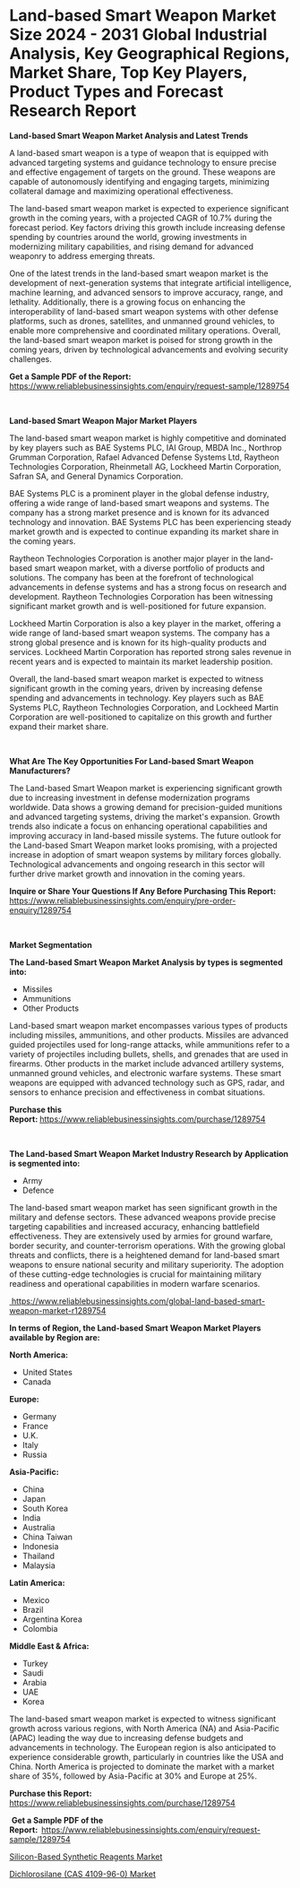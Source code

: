 <p><h1>Land-based Smart Weapon Market Size 2024 - 2031 Global Industrial Analysis, Key Geographical Regions, Market Share, Top Key Players, Product Types and Forecast Research Report</h1></p><p><strong>Land-based Smart Weapon Market Analysis and Latest Trends</strong></p>
<p><p>A land-based smart weapon is a type of weapon that is equipped with advanced targeting systems and guidance technology to ensure precise and effective engagement of targets on the ground. These weapons are capable of autonomously identifying and engaging targets, minimizing collateral damage and maximizing operational effectiveness.</p><p>The land-based smart weapon market is expected to experience significant growth in the coming years, with a projected CAGR of 10.7% during the forecast period. Key factors driving this growth include increasing defense spending by countries around the world, growing investments in modernizing military capabilities, and rising demand for advanced weaponry to address emerging threats.</p><p>One of the latest trends in the land-based smart weapon market is the development of next-generation systems that integrate artificial intelligence, machine learning, and advanced sensors to improve accuracy, range, and lethality. Additionally, there is a growing focus on enhancing the interoperability of land-based smart weapon systems with other defense platforms, such as drones, satellites, and unmanned ground vehicles, to enable more comprehensive and coordinated military operations. Overall, the land-based smart weapon market is poised for strong growth in the coming years, driven by technological advancements and evolving security challenges.</p></p>
<p><strong>Get a Sample PDF of the Report:&nbsp;</strong> <a href="https://www.reliablebusinessinsights.com/enquiry/request-sample/1289754">https://www.reliablebusinessinsights.com/enquiry/request-sample/1289754</a></p>
<p>&nbsp;</p>
<p><strong>Land-based Smart Weapon Major Market Players</strong></p>
<p><p>The land-based smart weapon market is highly competitive and dominated by key players such as BAE Systems PLC, IAI Group, MBDA Inc., Northrop Grumman Corporation, Rafael Advanced Defense Systems Ltd, Raytheon Technologies Corporation, Rheinmetall AG, Lockheed Martin Corporation, Safran SA, and General Dynamics Corporation.</p><p>BAE Systems PLC is a prominent player in the global defense industry, offering a wide range of land-based smart weapons and systems. The company has a strong market presence and is known for its advanced technology and innovation. BAE Systems PLC has been experiencing steady market growth and is expected to continue expanding its market share in the coming years.</p><p>Raytheon Technologies Corporation is another major player in the land-based smart weapon market, with a diverse portfolio of products and solutions. The company has been at the forefront of technological advancements in defense systems and has a strong focus on research and development. Raytheon Technologies Corporation has been witnessing significant market growth and is well-positioned for future expansion.</p><p>Lockheed Martin Corporation is also a key player in the market, offering a wide range of land-based smart weapon systems. The company has a strong global presence and is known for its high-quality products and services. Lockheed Martin Corporation has reported strong sales revenue in recent years and is expected to maintain its market leadership position.</p><p>Overall, the land-based smart weapon market is expected to witness significant growth in the coming years, driven by increasing defense spending and advancements in technology. Key players such as BAE Systems PLC, Raytheon Technologies Corporation, and Lockheed Martin Corporation are well-positioned to capitalize on this growth and further expand their market share.</p></p>
<p>&nbsp;</p>
<p><strong>What Are The Key Opportunities For Land-based Smart Weapon Manufacturers?</strong></p>
<p><p>The Land-based Smart Weapon market is experiencing significant growth due to increasing investment in defense modernization programs worldwide. Data shows a growing demand for precision-guided munitions and advanced targeting systems, driving the market's expansion. Growth trends also indicate a focus on enhancing operational capabilities and improving accuracy in land-based missile systems. The future outlook for the Land-based Smart Weapon market looks promising, with a projected increase in adoption of smart weapon systems by military forces globally. Technological advancements and ongoing research in this sector will further drive market growth and innovation in the coming years.</p></p>
<p><strong>Inquire or Share Your Questions If Any Before Purchasing This Report:</strong> <a href="https://www.reliablebusinessinsights.com/enquiry/pre-order-enquiry/1289754">https://www.reliablebusinessinsights.com/enquiry/pre-order-enquiry/1289754</a></p>
<p>&nbsp;</p>
<p><strong>Market Segmentation</strong></p>
<p><strong>The Land-based Smart Weapon Market Analysis by types is segmented into:</strong></p>
<p><ul><li>Missiles</li><li>Ammunitions</li><li>Other Products</li></ul></p>
<p><p>Land-based smart weapon market encompasses various types of products including missiles, ammunitions, and other products. Missiles are advanced guided projectiles used for long-range attacks, while ammunitions refer to a variety of projectiles including bullets, shells, and grenades that are used in firearms. Other products in the market include advanced artillery systems, unmanned ground vehicles, and electronic warfare systems. These smart weapons are equipped with advanced technology such as GPS, radar, and sensors to enhance precision and effectiveness in combat situations.</p></p>
<p><strong>Purchase this Report:&nbsp;</strong><a href="https://www.reliablebusinessinsights.com/purchase/1289754">https://www.reliablebusinessinsights.com/purchase/1289754</a></p>
<p>&nbsp;</p>
<p><strong>The Land-based Smart Weapon Market Industry Research by Application is segmented into:</strong></p>
<p><ul><li>Army</li><li>Defence</li></ul></p>
<p><p>The land-based smart weapon market has seen significant growth in the military and defense sectors. These advanced weapons provide precise targeting capabilities and increased accuracy, enhancing battlefield effectiveness. They are extensively used by armies for ground warfare, border security, and counter-terrorism operations. With the growing global threats and conflicts, there is a heightened demand for land-based smart weapons to ensure national security and military superiority. The adoption of these cutting-edge technologies is crucial for maintaining military readiness and operational capabilities in modern warfare scenarios.</p></p>
<p><a href="https://www.reliablebusinessinsights.com/global-land-based-smart-weapon-market-r1289754">&nbsp;https://www.reliablebusinessinsights.com/global-land-based-smart-weapon-market-r1289754</a></p>
<p><strong>In terms of Region, the Land-based Smart Weapon Market Players available by Region are:</strong></p>
<p>
    <p> <strong> North America: </strong>
        <ul>
            <li>United States</li>
            <li>Canada</li>
        </ul>
        </p> 
    <p> <strong> Europe: </strong>
        <ul>
            <li>Germany</li>
            <li>France</li>
            <li>U.K.</li>
            <li>Italy</li>
            <li>Russia</li>
        </ul>
        </p> 
    <p> <strong> Asia-Pacific: </strong>
        <ul>
            <li>China</li>
            <li>Japan</li>
            <li>South Korea</li>
            <li>India</li>
            <li>Australia</li>
            <li>China Taiwan</li>
            <li>Indonesia</li>
            <li>Thailand</li>
            <li>Malaysia</li>
        </ul>
        </p> 
    <p> <strong> Latin America: </strong>
        <ul>
            <li>Mexico</li>
            <li>Brazil</li>
            <li>Argentina Korea</li>
            <li>Colombia</li>
        </ul>
        </p> 
    <p> <strong> Middle East & Africa: </strong>
        <ul>
            <li>Turkey</li>
            <li>Saudi</li>
            <li>Arabia</li>
            <li>UAE</li>
            <li>Korea</li>
        </ul>
    </p>
    </p>
<p><p>The land-based smart weapon market is expected to witness significant growth across various regions, with North America (NA) and Asia-Pacific (APAC) leading the way due to increasing defense budgets and advancements in technology. The European region is also anticipated to experience considerable growth, particularly in countries like the USA and China. North America is projected to dominate the market with a market share of 35%, followed by Asia-Pacific at 30% and Europe at 25%.</p></p>
<p><strong>Purchase this Report: </strong><a href="https://www.reliablebusinessinsights.com/purchase/1289754">https://www.reliablebusinessinsights.com/purchase/1289754</a></p>
<p>&nbsp;<strong>Get a Sample PDF of the Report:&nbsp;&nbsp;</strong><a href="https://www.reliablebusinessinsights.com/enquiry/request-sample/1289754">https://www.reliablebusinessinsights.com/enquiry/request-sample/1289754</a></p>
<p><strong></strong></p>
<p><p><a href="https://github.com/mharielmesa/Market-Research-Report-List-3/blob/main/silicon-based-synthetic-reagents-market.md">Silicon-Based Synthetic Reagents Market</a></p><p><a href="https://github.com/moyahfrancoestellec51j635wcx/Market-Research-Report-List-2/blob/main/dichlorosilane-cas-4109-96-0-market.md">Dichlorosilane (CAS 4109-96-0) Market</a></p></p>